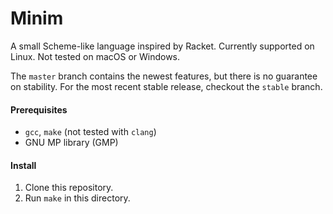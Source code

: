 # Minim
A small Scheme-like language inspired by Racket. Currently supported on Linux. Not tested on macOS or Windows.

The `master` branch contains the newest features, but there is no guarantee on stability.
For the most recent stable release, checkout the `stable` branch.

#### Prerequisites
 - `gcc`, `make` (not tested with `clang`)
 - GNU MP library (GMP)

#### Install
1. Clone this repository.
3. Run `make` in this directory.
